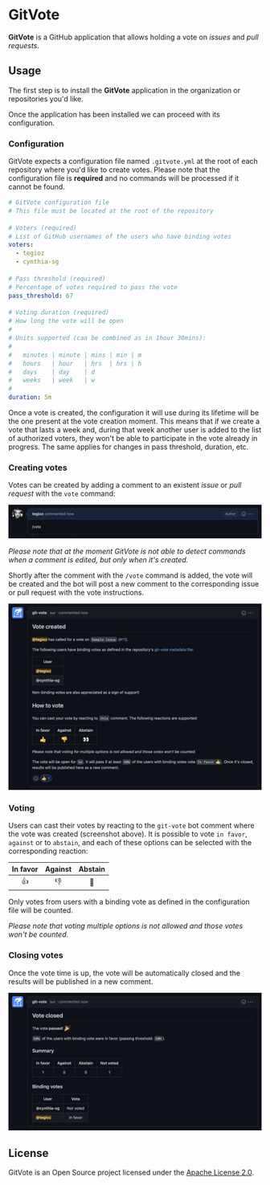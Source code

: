 # GitVote

**GitVote** is a GitHub application that allows holding a vote on *issues* and *pull requests*.

## Usage

The first step is to install the **GitVote** application in the organization or repositories you'd like.

Once the application has been installed we can proceed with its configuration.

### Configuration

GitVote expects a configuration file named `.gitvote.yml` at the root of each repository where you'd like to create votes. Please note that the configuration file is **required** and no commands will be processed if it cannot be found.

```yaml
# GitVote configuration file
# This file must be located at the root of the repository

# Voters (required)
# List of GitHub usernames of the users who have binding votes
voters:
  - tegioz
  - cynthia-sg

# Pass threshold (required)
# Percentage of votes required to pass the vote
pass_threshold: 67

# Voting duration (required)
# How long the vote will be open
#
# Units supported (can be combined as in 1hour 30mins):
#
#   minutes | minute | mins | min | m
#   hours   | hour   | hrs  | hrs | h
#   days    | day    | d
#   weeks   | week   | w
#
duration: 5m
```

Once a vote is created, the configuration it will use during its lifetime will be the one present at the vote creation moment. This means that if we create a vote that lasts a week and, during that week another user is added to the list of authorized voters, they won't be able to participate in the vote already in progress. The same applies for changes in pass threshold, duration, etc.

### Creating votes

Votes can be created by adding a comment to an existent *issue* or *pull request* with the `vote` command:

![create-vote](docs/screenshots/create-vote.png)

*Please note that at the moment GitVote is not able to detect commands when a comment is edited, but only when it's created.*

Shortly after the comment with the `/vote` command is added, the vote will be created and the bot will post a new comment to the corresponding issue or pull request with the vote instructions.

![create-vote](docs/screenshots/vote-created.png)

### Voting

Users can cast their votes by reacting to the `git-vote` bot comment where the vote was created (screenshot above). It is possible to vote `in favor`, `against` or to `abstain`, and each of these options can be selected with the corresponding reaction:

| In favor | Against | Abstain |
| :------: | :-----: | :-----: |
|    👍     |    👎    |    👀    |

Only votes from users with a binding vote as defined in the configuration file will be counted.

*Please note that voting multiple options is not allowed and those votes won't be counted.*

### Closing votes

Once the vote time is up, the vote will be automatically closed and the results will be published in a new comment.

![create-vote](docs/screenshots/vote-closed.png)

## License

GitVote is an Open Source project licensed under the [Apache License 2.0](https://www.apache.org/licenses/LICENSE-2.0).
